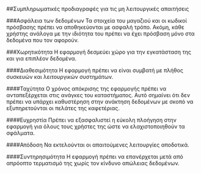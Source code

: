 ##Συμπληρωματικές προδιαγραφές για τις μη λειτουργικές απαιτήσεις 

###Ασφάλεια των δεδομένων
Τα στοιχεία του μαγαζιού και οι κωδικοί πρόσβασης πρέπει να αποθηκεύονται με ασφαλή τρόπο. Ακόμη, κάθε χρήστης ανάλογα με την ιδιότητα του πρέπει να έχει πρόσβαση μόνο στα δεδομένα που τον αφορούν. 

###Χωρητικότητα
Η εφαρμογή δεσμεύει χώρο για την εγκατάσταση της και για επιπλέον δεδομένα. 

####Διαθεσιμότητα
Η εφαρμογή πρέπει να είναι συμβατή με πλήθος συσκευών και λειτουργικών συστημάτων.

####Ταχύτητα
Ο χρόνος απόκρισης της εφαρμογής πρέπει να ανταπεξέρχεται στις ανάγκες του καταστήματος. Αυτό σημαίνει ότι δεν πρέπει να υπάρχει καθυστέρηση στην ανάκτηση δεδομένων με σκοπό να εξυπηρετούνται οι πελάτες της καφετέριας. 

####Ευχρηστία 
Πρέπει να εξασφαλιστεί η εύκολη πλοήγηση στην εφαρμογή για όλους τους χρήστες της ώστε να ελαχιστοποιηθούν τα σφάλματα. 

####Απόδοση
Να εκτελούνται οι απαιτούμενες λειτουργίες αποδοτικά.

####Συντηρησιμότητα
Η εφαρμογή πρέπει να επανέρχεται μετά από απρόοπτο τερματισμό της χωρίς τον κίνδυνο απώλειας δεδομένων.